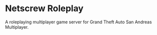 # Netscrew Roleplay
A roleplaying multiplayer game server for Grand Theft Auto San Andreas Multiplayer.
